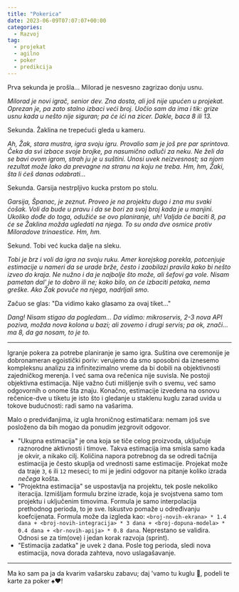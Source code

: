 ```yaml
---
title: "Pokerica"
date: 2023-06-09T07:07:07+00:00
categories:
  - Razvoj
tag:
  - projekat
  - agilno
  - poker
  - predikcija
---
```


Prva sekunda je prošla... Milorad je nesvesno zagrizao donju usnu.

<!--more-->

_Milorad je novi igrač, senior dev. Zna dosta, ali još nije upućen u projekat. Oprezan je, pa zato stalno izbaci veći broj. Uočio sam da ima i tik: grize usnu kada u nešto nije siguran; pa će ići na zicer. Dakle, baca 8 ili 13._

Sekunda. Žaklina ne trepećući gleda u kameru.

_Ah, Žak, stara mustra, igra svoju igru. Provalio sam je još pre par sprintova. Čeka da svi izbace svoje brojke, pa nasumično odluči za neku. Ne želi da se bavi ovom igrom, strah ju je u suštini. Unosi uvek neizvesnost; sa njom rezultat može lako da prevagne na stranu na koju ne treba. Hm, hm, Žaki, šta li ćeš danas odabrati..._

Sekunda. Garsija nestrpljivo kucka prstom po stolu.

_Garsija, Španac, je zeznut. Proveo je na projektu dugo i zna mu svaki ćošak. Voli da bude u pravu i da se bori za svoj broj kada je u manjini. Ukoliko dođe do toga, odužiće se ovo planiranje, uh! Valjda će baciti 8, pa će se Žaklina možda ugledati na njega. To su onda dve osmice protiv Miloradove trinaestice. Hm, hm._

Sekund. Tobi već kucka dalje na sleku.

_Tobi je brz i voli da igra na svoju ruku. Amer korejskog porekla, potcenjuje estimacije u nameri da se urade brže, često i zaobilazi pravila kako bi nešto izveo do kraja. Ne nužno i da je najbolje što može, ali šefovi ga vole. Nisam pametan dal' je to dobro ili ne; kako bilo, on će izbaciti petaka, nema greške. Ako Žak povuče na njega, nadrljali smo._

Začuo se glas: "Da vidimo kako glasamo za ovaj tiket..."

_Dang! Nisam stigao da pogledam... Da vidimo: mikroservis, 2-3 nova API poziva, možda nova kolona u bazi; ali zovemo i drugi servis; pa ok, znači... ma 8, da ga nosam, to je to._

----

Igranje pokera za potrebe planiranje je samo igra. Suština ove ceremonije je dobronameran egoistički poriv: verujemo da smo sposobni da iznesemo kompleksnu analizu za infinitezimalno vreme da bi dobili na objektivnosti zajedničkog merenja. I već sama ova rečenica nije suvisla. Ne postoji objektivna estimacija. Nije važno čuti mišljenje svih o svemu, već samo odgovornih o onome šta znaju. Konačno, estimacije izvedena na osnovu rečenice-dve u tiketu je isto što i gledanje u staklenu kuglu zarad uvida u tokove budućnosti: radi samo na vašarima.

Malo o predviđanjima, iz ugla hroničnog estimatičara: nemam još sve posloženo da bih mogao da ponudim jezgrovit odgovor.

+ "Ukupna estimacija" je ona koja se tiče celog proizvoda, uključuje raznorodne aktivnosti i timove. Takva estimacija ima smisla samo kada je okvir, a nikako cilj. Količina napora potrebnog da se odredi tačnija estimacija je često skuplja od vrednosti same estimacije. Projekat može da traje `3`, `6` ili `12` meseci; to mi je jedini odgovor na pitanje koliko izrada _nečega_ košta.
+ "Projektna estimacija" se uspostavlja na projektu, tek posle nekoliko iteracija. Izmišljam formulu brzine izrade, koja je svojstvena samo tom projektu i uključenim timovima. Formula je samo interpolacija prethodnog perioda, to je sve. Iskustvo pomaže u određivanju koefcijenata. Formula može da izgleda kao: `<broj-novih-ekrana> * 1.4 dana + <broj-novih-integracija> * 3 dana + <broj-dopuna-modela> * 0.4 dana + <br-novih-apija> * 0.8 dana`. Neprestano se validira. Odnosi se za tim(ove) i jedan korak razvoja (sprint).
+ "Estimacija zadatka" je uvek `2` dana. Posle tog perioda, sledi nova estimacija, nova dorada zahteva, novo uslagašavanje.


---

Ma ko sam pa ja da kvarim vašarsku zabavu; daj 'vamo tu kuglu 🔮, podeli te karte za poker ♠️♥️!